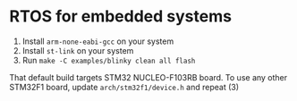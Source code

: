 # RTOS for embedded systems

1. Install `arm-none-eabi-gcc` on your system
1. Install `st-link` on your system
3. Run `make -C examples/blinky clean all flash`

That default build targets STM32 NUCLEO-F103RB board. To use any other
STM32F1 board, update `arch/stm32f1/device.h` and repeat (3)
